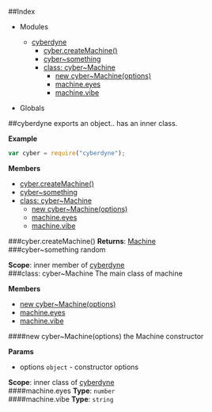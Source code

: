 ##Index

* Modules
  * [cyberdyne](#module_cyberdyne)
    * [cyber.createMachine()](#module_cyberdyne.createMachine)
    * [cyber~something](#module_cyberdyne.something)
    * [class: cyber~Machine](#module_cyberdyne.Machine)
      * [new cyber~Machine(options)](#module_cyberdyne.Machine)
      * [machine.eyes](#module_cyberdyne.Machine#eyes)
      * [machine.vibe](#module_cyberdyne.Machine#vibe)

* Globals

<a name="module_cyberdyne"></a>
##cyberdyne
exports an object.. has an inner class.

**Example**  
```js
var cyber = require("cyberdyne");
```

**Members**

* [cyber.createMachine()](#module_cyberdyne.createMachine)
* [cyber~something](#module_cyberdyne.something)
* [class: cyber~Machine](#module_cyberdyne.Machine)
  * [new cyber~Machine(options)](#module_cyberdyne.Machine)
  * [machine.eyes](#module_cyberdyne.Machine#eyes)
  * [machine.vibe](#module_cyberdyne.Machine#vibe)

<a name="module_cyberdyne.createMachine"></a>
###cyber.createMachine()
**Returns**: [Machine](#module_cyberdyne.Machine)  
<a name="module_cyberdyne.something"></a>
###cyber~something
random

**Scope**: inner member of [cyberdyne](#module_cyberdyne)  
<a name="module_cyberdyne.Machine"></a>
###class: cyber~Machine
The main class of machine

**Members**

* [new cyber~Machine(options)](#module_cyberdyne.Machine)
* [machine.eyes](#module_cyberdyne.Machine#eyes)
* [machine.vibe](#module_cyberdyne.Machine#vibe)

<a name="module_cyberdyne.Machine"></a>
####new cyber~Machine(options)
the Machine constructor

**Params**

- options `object` - constructor options

**Scope**: inner class of [cyberdyne](#module_cyberdyne)  
<a name="module_cyberdyne.Machine#eyes"></a>
####machine.eyes
**Type**: `number`  
<a name="module_cyberdyne.Machine#vibe"></a>
####machine.vibe
**Type**: `string`  
